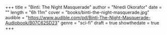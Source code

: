 +++
title = "Binti: The Night Masquerade"
author = "Nnedi Okorafor"
date = ""
length = "6h 11m"
cover = "books/binti-the-night-masquerade.jpg"
audible = "https://www.audible.com/pd/Binti-The-Night-Masquerade-Audiobook/B07C62SD23"
genre = "sci-fi"
draft = true
showthedate = true
+++